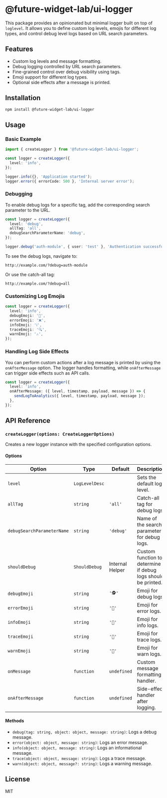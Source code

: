 # @future-widget-lab/ui-logger

This package provides an opinionated but minimal logger built on top of `loglevel`. It allows you to define custom log levels, emojis for different log types, and control debug level logs based on URL search parameters.

## Features

- Custom log levels and message formatting.
- Debug logging controlled by URL search parameters.
- Fine-grained control over debug visibility using tags.
- Emoji support for different log types.
- Optional side effects after a message is printed.

## Installation

```bash
npm install @future-widget-lab/ui-logger
```

## Usage

### Basic Example

```typescript
import { createLogger } from '@future-widget-lab/ui-logger';

const logger = createLogger({
  level: 'info',
});

logger.info({}, 'Application started');
logger.error({ errorCode: 500 }, 'Internal server error');
```

### Debugging

To enable debug logs for a specific tag, add the corresponding search parameter to the URL.

```typescript
const logger = createLogger({
  level: 'debug',
  allTag: 'all',
  debugSearchParameterName: 'debug',
});

logger.debug('auth-module', { user: 'test' }, 'Authentication successful');
```

To see the debug logs, navigate to:

```
http://example.com/?debug=auth-module
```

Or use the catch-all tag:

```
http://example.com/?debug=all
```

### Customizing Log Emojis

```typescript
const logger = createLogger({
  level: 'info',
  debugEmoji: '🐛',
  errorEmoji: '❌',
  infoEmoji: 'ℹ️',
  traceEmoji: '🔍',
  warnEmoji: '⚠️',
});
```

### Handling Log Side Effects

You can perform custom actions after a log message is printed by using the `onAfterMessage` option. The logger handles formatting, while `onAfterMessage` can trigger side effects such as API calls.

```typescript
const logger = createLogger({
  level: 'info',
  onAfterMessage: ({ level, timestamp, payload, message }) => {
    sendLogToAnalytics({ level, timestamp, payload, message });
  },
});
```

## API Reference

### `createLogger(options: CreateLoggerOptions)`

Creates a new logger instance with the specified configuration options.

#### Options

| Option                     | Type           | Default         | Description                                                   |
| -------------------------- | -------------- | --------------- | ------------------------------------------------------------- |
| `level`                    | `LogLevelDesc` |                 | Sets the default log level.                                   |
| `allTag`                   | `string`       | `'all'`         | Catch-all tag for debug logs.                                 |
| `debugSearchParameterName` | `string`       | `'debug'`       | Name of the search parameter for debug logs.                  |
| `shouldDebug`              | `ShouldDebug`  | Internal Helper | Custom function to determine if debug logs should be printed. |
| `debugEmoji`               | `string`       | `'🕵'`          | Emoji for debug logs.                                         |
| `errorEmoji`               | `string`       | `'📕'`          | Emoji for error logs.                                         |
| `infoEmoji`                | `string`       | `'📘'`          | Emoji for info logs.                                          |
| `traceEmoji`               | `string`       | `'📓'`          | Emoji for trace logs.                                         |
| `warnEmoji`                | `string`       | `'📒'`          | Emoji for warn logs.                                          |
| `onMessage`                | `function`     | `undefined`     | Custom message formatting handler.                            |
| `onAfterMessage`           | `function`     | `undefined`     | Side-effect handler after logging.                            |

#### Methods

- `debug(tag: string, object: object, message: string)`: Logs a debug message.
- `error(object: object, message: string)`: Logs an error message.
- `info(object: object, message: string)`: Logs an informational message.
- `trace(object: object, message: string)`: Logs a trace message.
- `warn(object: object, message?: string)`: Logs a warning message.

## License

MIT

